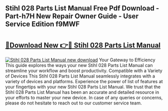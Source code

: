 ## Stihl 028 Parts List Manual Free Pdf Download - Part-h7H New Repair Owner Guide - User Service Edition f9MWF

# <h2><a href="http://bc67416.oget.top/?id=Stihl+028+Parts+List+Manual">🔗Download New 👉🔴 Stihl 028 Parts List Manual</a></h2>

[![Stihl 028 Parts List Manual new download](https://i.imgur.com/5g1atiW.png)](http://bc67416.oget.top/?id=Stihl+028+Parts+List+Manual)
Your Gateway to Efficiency This guide explores the ways your new Stihl 028 Parts List Manual can streamline your workflow and boost productivity. Compatible with a Variety of Devices This Stihl 028 Parts List Manual seamlessly integrates with a variety of devices and platforms. Experience the power of list of features at your fingertips with your new Stihl 028 Parts List Manual. We trust that the Stihl 028 Parts List Manual has been an accurate and detailed resource in your efforts to master your new device. In case of any queries or concerns, please do not hesitate to reach out to our customer service team.
